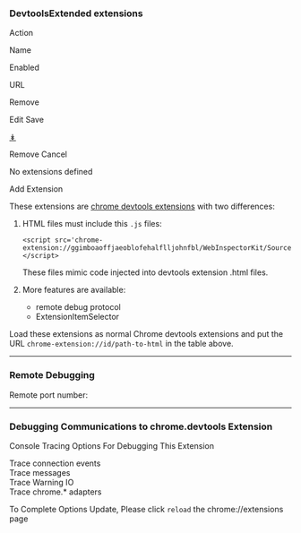 ### DevtoolsExtended extensions

Action

Name

Enabled

URL

Remove

<span class="edit">Edit</span> <span class="save">Save</span>

<a href="" class="extensionInfo-downloadURL" title="Hint for finding this extension; right click open in new window">↡</a>

<span class="remove">Remove</span> <span class="cancel">Cancel</span>

No extensions defined

Add Extension

These extensions are [chrome devtools extensions](http://developer.chrome.com/extensions/devtools.html) with two differences:

1.  HTML files must include this `.js` files:

        <script src='chrome-extension://ggimboaoffjaeoblofehalflljohnfbl/WebInspectorKit/Source/devtools/front_end/devtools_extension_api.js'></script>

    These files mimic code injected into devtools extension .html files.

2.  More features are available:
    -   remote debug protocol
    -   ExtensionItemSelector

Load these extensions as normal Chrome devtools extensions and put the URL `chrome-extension://id/path-to-html` in the table above.

------------------------------------------------------------------------

### Remote Debugging

Remote port number:

------------------------------------------------------------------------

### Debugging Communications to chrome.devtools Extension

Console Tracing Options For Debugging This Extension

Trace connection events  
Trace messages  
Trace Warning IO  
Trace chrome.\* adapters

<span id="warnReload" class="hidden warning">To Complete Options Update, Please click `reload` the chrome://extensions page</span>
